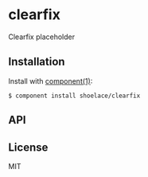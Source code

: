 
# clearfix

  Clearfix placeholder

## Installation

  Install with [component(1)](http://component.io):

    $ component install shoelace/clearfix

## API



## License

  MIT
